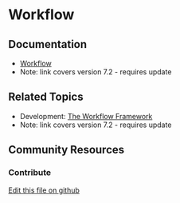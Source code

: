 # Workflow

## Documentation

* [Workflow](https://portal.liferay.dev/docs/7-2/user/-/knowledge_base/u/workflow)
* Note: link covers version 7.2 - requires update

## Related Topics

* Development: [The Workflow Framework](https://portal.liferay.dev/docs/7-2/frameworks/-/knowledge_base/f/the-workflow-framework)
* Note: link covers version 7.2 - requires update

## Community Resources

### Contribute

[Edit this file on github](https://github.com/olafk/controlpanel-documentation-docs/blob/master/md/73en/com_liferay_portal_workflow_web_portlet_ControlPanelWorkflowPortlet/configuration.md)
